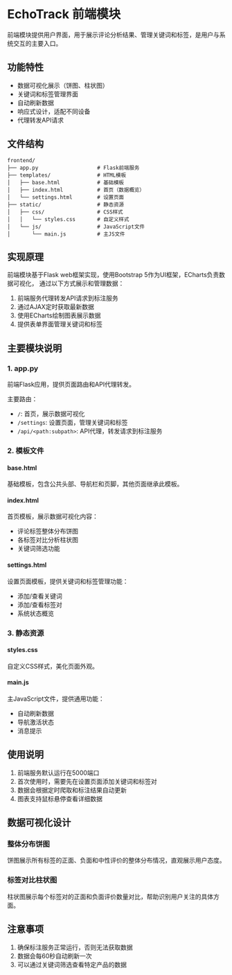 # EchoTrack 前端模块

前端模块提供用户界面，用于展示评论分析结果、管理关键词和标签，是用户与系统交互的主要入口。

## 功能特性

- 数据可视化展示（饼图、柱状图）
- 关键词和标签管理界面
- 自动刷新数据
- 响应式设计，适配不同设备
- 代理转发API请求

## 文件结构

```
frontend/
├── app.py                   # Flask前端服务
├── templates/               # HTML模板
│   ├── base.html            # 基础模板
│   ├── index.html           # 首页（数据概览）
│   └── settings.html        # 设置页面
├── static/                  # 静态资源
│   ├── css/                 # CSS样式
│   │   └── styles.css       # 自定义样式
│   └── js/                  # JavaScript文件
│       └── main.js          # 主JS文件
```

## 实现原理

前端模块基于Flask web框架实现，使用Bootstrap 5作为UI框架，ECharts负责数据可视化，
通过以下方式展示和管理数据：

1. 前端服务代理转发API请求到标注服务
2. 通过AJAX定时获取最新数据
3. 使用ECharts绘制图表展示数据
4. 提供表单界面管理关键词和标签

## 主要模块说明

### 1. app.py

前端Flask应用，提供页面路由和API代理转发。

主要路由：
- `/`: 首页，展示数据可视化
- `/settings`: 设置页面，管理关键词和标签
- `/api/<path:subpath>`: API代理，转发请求到标注服务

### 2. 模板文件

#### base.html

基础模板，包含公共头部、导航栏和页脚，其他页面继承此模板。

#### index.html

首页模板，展示数据可视化内容：
- 评论标签整体分布饼图
- 各标签对比分析柱状图
- 关键词筛选功能

#### settings.html

设置页面模板，提供关键词和标签管理功能：
- 添加/查看关键词
- 添加/查看标签对
- 系统状态概览

### 3. 静态资源

#### styles.css

自定义CSS样式，美化页面外观。

#### main.js

主JavaScript文件，提供通用功能：
- 自动刷新数据
- 导航激活状态
- 消息提示

## 使用说明

1. 前端服务默认运行在5000端口
2. 首次使用时，需要先在设置页面添加关键词和标签对
3. 数据会根据定时爬取和标注结果自动更新
4. 图表支持鼠标悬停查看详细数据

## 数据可视化设计

### 整体分布饼图

饼图展示所有标签的正面、负面和中性评价的整体分布情况，直观展示用户态度。

### 标签对比柱状图

柱状图展示每个标签对的正面和负面评价数量对比，帮助识别用户关注的具体方面。

## 注意事项

1. 确保标注服务正常运行，否则无法获取数据
2. 数据会每60秒自动刷新一次
3. 可以通过关键词筛选查看特定产品的数据 